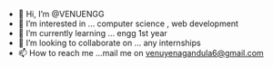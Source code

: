 - 👋 Hi, I’m @VENUENGG
- 👀 I’m interested in ... computer science , web development
- 🌱 I’m currently learning ... engg 1st year 
- 💞️ I’m looking to collaborate on ... any internships
- 📫 How to reach me ...mail me on venuyenagandula6@gmail.com


<!---
VENUENGG/VENUENGG is a ✨ special ✨ repository because its `README.md` (this file) appears on your GitHub profile.
You can click the Preview link to take a look at your changes.
--->
